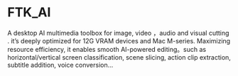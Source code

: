 # FTK_AI
A desktop AI multimedia toolbox for image, video ，audio and visual cutting .  it’s deeply optimized for 12G VRAM devices and Mac M-series. Maximizing resource efficiency, it enables smooth AI-powered editing。such as horizontal/vertical screen classification, scene slicing, action clip extraction, subtitle addition,  voice conversion…
